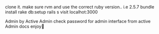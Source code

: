 clone it.
make sure rvm and use the correct ruby version.. i.e 2.5.7
bundle install
rake db:setup
rails s
visit localhot:3000

Admin by Active Admin
check password for admin interface from active Admin docs
enjoy🎉
